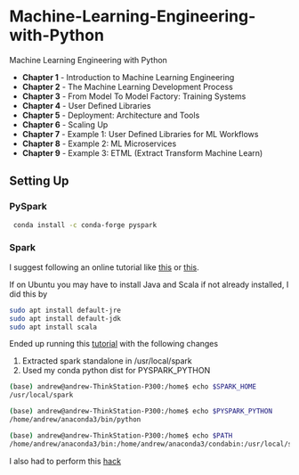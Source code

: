 # Machine-Learning-Engineering-with-Python
Machine Learning Engineering with Python


* **Chapter 1** - Introduction to Machine Learning Engineering
* **Chapter 2** - The Machine Learning Development Process
* **Chapter 3** - From Model To Model Factory: Training Systems
* **Chapter 4** - User Defined Libraries
* **Chapter 5** - Deployment: Architecture and Tools
* **Chapter 6** - Scaling Up
* **Chapter 7** - Example 1: User Defined Libraries for ML Workflows
* **Chapter 8** - Example 2: ML Microservices
* **Chapter 9** - Example 3: ETML (Extract Transform Machine Learn)


## Setting Up


### PySpark
```bash
 conda install -c conda-forge pyspark 
```
### Spark
I suggest following an online tutorial like [this](https://dltlabs.medium.com/how-to-install-pyspark-13a07da0c75f) or [this](https://phoenixnap.com/kb/install-spark-on-ubuntu).

If on Ubuntu you may have to install Java and Scala if not already installed, I did this by

```bash
sudo apt install default-jre
sudo apt install default-jdk
sudo apt install scala
```

Ended up running this [tutorial](https://www.liquidweb.com/kb/how-to-install-apache-spark-on-ubuntu/) with the following changes

1. Extracted spark standalone in /usr/local/spark
2. Used my conda python dist for PYSPARK_PYTHON
```bash
(base) andrew@andrew-ThinkStation-P300:/home$ echo $SPARK_HOME
/usr/local/spark

(base) andrew@andrew-ThinkStation-P300:/home$ echo $PYSPARK_PYTHON
/home/andrew/anaconda3/bin/python

(base) andrew@andrew-ThinkStation-P300:/home$ echo $PATH
/home/andrew/anaconda3/bin:/home/andrew/anaconda3/condabin:/usr/local/sbin:/usr/local/bin:/usr/sbin:/usr/bin:/sbin:/bin:/usr/games:/usr/local/games:/snap/bin:/bin:/sbin:/usr/local/spark/bin:/usr/local/spark/sbin
```

I also had to perform this [hack](https://www.programmersought.com/article/82621638955/)
